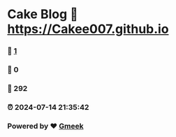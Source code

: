 # Cake Blog :link: https://Cakee007.github.io 
### :page_facing_up: [1](https://Cakee007.github.io/tag.html) 
### :speech_balloon: 0 
### :hibiscus: 292 
### :alarm_clock: 2024-07-14 21:35:42 
### Powered by :heart: [Gmeek](https://github.com/Meekdai/Gmeek)
